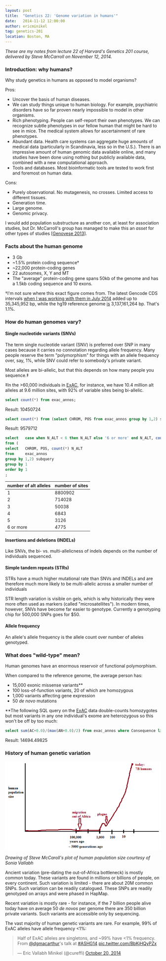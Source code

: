 ```yaml
---
layout: post
title:  "Genetics 22: 'Genome variation in humans'"
date:   2014-11-12 12:00:00
author: ericminikel
tag: genetics-201
location: Boston, MA
---
```


*These are my notes from lecture 22 of Harvard's Genetics 201 course, delivered by Steve McCarroll on November 12, 2014.*

### Introduction: why humans?

Why study genetics in humans as opposed to model organisms?

Pros:

+ Uncover the basis of human diseases.
+ We can study things unique to human biology. For example, psychiatric disorders have so far proven nearly impossible to model in other organisms.
+ Rich phenotyping. People can self-report their own phenotypes. We can recognize subtle phenotypes in our fellow human that might be hard to see in mice. The medical system allows for ascertainment of rare phenotypes.
+ Abundant data. Health care systems can aggregate huge amounts of medical data (particularly in Scandinavia, less so in the U.S.). There is an impressive amount of human genomic data available online, and many studies have been done using nothing but publicly available data, combined with a new computational approach.
+ Tools and databases. Most bioinformatic tools are tested to work first and foremost on human data.

Cons:

+ Purely observational. No mutagenesis, no crosses. Limited access to different tissues.
+ Generation time.
+ Large genome.
+ Genomic privacy.

I would add population substructure as another con, at least for association studies, but Dr. McCarroll's group has managed to make this an *asset* for other types of studies [[Genovese 2013]].

### Facts about the human genome

+ 3 Gb
+ ~1.5% protein coding sequence&dagger;
+ ~22,000 protein-coding genes
+ 22 autosomes, X, Y and MT
+ The "average" protein-coding gene spans 50kb of the genome and has a 1.5kb coding sequence and 10 exons.

&dagger;I'm not sure where this exact figure comes from. The latest Gencode CDS intervals [when I was working with them in July 2014](https://github.com/ericminikel/gtexqc/blob/master/generate-data.bash) added up to 35,345,952 bp, while the hg19 reference genome [is](http://genomewiki.ucsc.edu/index.php/Hg19_Genome_size_statistics) 3,137,161,264 bp. That's 1.1%.

### How do human genomes vary?

#### Single nucleotide variants (SNVs)

The term single nucleotide variant (SNV) is preferred over SNP in many cases because it carries no connotation regarding allele frequency. Many people reserve the term "polymorphism" for things with an allele frequency over, say, 1%, while SNV could refer to somebody's private variant.

Most alleles are bi-allelic, but that this depends on how many people you sequence.&Dagger;

&Dagger;In the >60,000 individuals in [ExAC](http://exac.broadinstitute.org), for instance, we have 10.4 million alt alleles at 9.6 million sites, with 92% of variable sites being bi-allelic.

```sql
select count(*) from exac_annos;
```

Result: 10450724

```sql
select count(*) from (select CHROM, POS from exac_annos group by 1,2) subquery;
```

Result: 9579712


```sql
select   case when N_ALT < 6 then N_ALT else '6 or more' end N_ALT, count(*) N_SITES
from (
select   CHROM, POS, count(*) N_ALT
from     exac_annos
group by 1,2) subquery
group by 1
order by 1
;
```

| number of alt alleles | number of sites |
|-----------|---------|
| 1         | 8800902 |
| 2         |  714028 |
| 3         |   50038 |
| 4         |    6843 |
| 5         |    3126 |
| 6 or more |    4775 |

#### Insertions and deletions (INDELs)

Like SNVs, the bi- vs. multi-allelicness of indels depends on the number of individuals sequenced.

#### Simple tandem repeats (STRs)

STRs have a much higher mutational rate than SNVs and INDELs and are therefore much more likely to be multi-allelic across a smaller number of individuals

STR length variation is visible on gels, which is why historically they were more often used as markers (called "microsatellites"). In modern times, however, SNVs have become far easier to genotype. Currently a genotyping chip for 500,000 SNPs goes for $50.

#### Allele frequency

An allele's allele frequency is the allele count over number of alleles genotyped.

### What does "wild-type" mean?

Human genomes have an enormous reservoir of functional polymorphism.

When compared to the reference genome, the average person has:

+ 15,000 exonic missense variants\*\*
+ 100 loss-of-function variants, 20 of which are homozygous
+ 1,000 variants affecting gene expression
+ 50 *de novo* mutations

\*\*The following SQL query on the [ExAC](http://exac.broadinstitute.org/) data double-counts homozygotes but most variants in any one individual's exome are heterozygous so this won't be off by too much:

```sql
select sum(AC+0.0)/(max(AN+0.0)/2) from exac_annos where Consequence like '%missense%';
```

Result: 14694.49825

### History of human genetic variation

![](/media/2014/11/human-population-size.png)

*Drawing of Steve McCaroll's plot of human population size courtesy of Sonia Vallabh*

Ancient variation (pre-dating the out-of-Africa bottleneck) is mostly common today. These variants are found in millions or billions of people, on every continent. Such variation is limited - there are about 20M common SNPs. Such variation can be readily catalogued. These SNPs are readily genotyped on arrays and were phased in HapMap.

Recent variation is mostly rare - for instance, if the 7 billion people alive today have on average 50 *de novos* per genome there are 350 billion private variants. Such variants are accessible only by sequencing.

The vast majority of human genetic variants are rare. For example, 99% of ExAC alleles have allele frequency <1%:

<blockquote class="twitter-tweet" lang="en"><p>Half of ExAC alleles are singletons, and ~99% have &lt;1% frequency. From <a href="https://twitter.com/dgmacarthur">@dgmacarthur</a>&#39;s talk at <a href="https://twitter.com/hashtag/ASHG14?src=hash">#ASHG14</a> <a href="http://t.co/BbKjHQyPZx">pic.twitter.com/BbKjHQyPZx</a></p>&mdash; Eric Vallabh Minikel (@cureffi) <a href="https://twitter.com/cureffi/status/524268361740337153">October 20, 2014</a></blockquote>
<script async src="//platform.twitter.com/widgets.js" charset="utf-8"></script>


[Genovese 2013]: http://www.ncbi.nlm.nih.gov/pubmed/23435088 "Genovese G, Handsaker RE, Li H, Altemose N, Lindgren AM, Chambert K, Pasaniuc  B, Price AL, Reich D, Morton CC, Pollak MR, Wilson JG, McCarroll SA. Using population admixture to help complete maps of the human genome. Nat Genet. 2013 Apr;45(4):406-14, 414e1-2. doi: 10.1038/ng.2565. Epub 2013 Feb 24. PubMed PMID: 23435088; PubMed Central PMCID: PMC3683849."